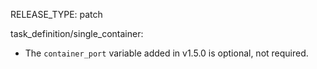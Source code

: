 RELEASE_TYPE: patch

task_definition/single_container:

*   The `container_port` variable added in v1.5.0 is optional, not required.